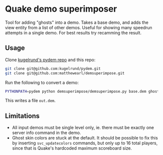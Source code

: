 # Quake demo superimposer

Tool for adding "ghosts" into a demo.  Takes a base demo, and adds the view
entity from a list of other demos.  Useful for showing many speedrun attempts in
a single demo.  For best results try recamming the result.

## Usage

Clone [kugelrund's pydem repo](https://github.com/kugelrund/pydem) and this
repo:

```bash
git clone git@github.com:kugelrund/pydem.git
git clone git@github.com:matthewearl/demsuperimpose.git
```

Run the following to convert a demo:

```bash
PYTHONPATH=pydem python demsuperimpose/demsuperimpose.py base.dem ghost1.dem ghost2.dem ...
```

This writes a file `out.dem`.

## Limitations

- All input demos must be single level only, ie. there must be exactly one
  server info command in the demo.
- Ghost skin colors are stuck at the default.  It should be possible to fix this
  by inserting `svc_updatecolors` commands, but only up to 16 total players,
  since that is Quake's hardcoded maximum scoreboard size.
